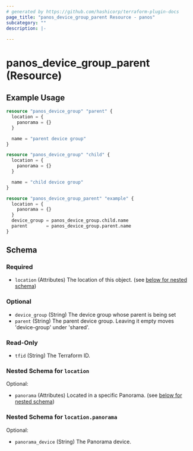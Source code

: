 ```yaml
---
# generated by https://github.com/hashicorp/terraform-plugin-docs
page_title: "panos_device_group_parent Resource - panos"
subcategory: ""
description: |-
  
---
```


# panos_device_group_parent (Resource)



## Example Usage

```terraform
resource "panos_device_group" "parent" {
  location = {
    panorama = {}
  }

  name = "parent device group"
}

resource "panos_device_group" "child" {
  location = {
    panorama = {}
  }

  name = "child device group"
}

resource "panos_device_group_parent" "example" {
  location = {
    panorama = {}
  }
  device_group = panos_device_group.child.name
  parent       = panos_device_group.parent.name
}
```

<!-- schema generated by tfplugindocs -->
## Schema

### Required

- `location` (Attributes) The location of this object. (see [below for nested schema](#nestedatt--location))

### Optional

- `device_group` (String) The device group whose parent is being set
- `parent` (String) The parent device group. Leaving it empty moves 'device-group' under 'shared'.

### Read-Only

- `tfid` (String) The Terraform ID.

<a id="nestedatt--location"></a>
### Nested Schema for `location`

Optional:

- `panorama` (Attributes) Located in a specific Panorama. (see [below for nested schema](#nestedatt--location--panorama))

<a id="nestedatt--location--panorama"></a>
### Nested Schema for `location.panorama`

Optional:

- `panorama_device` (String) The Panorama device.
